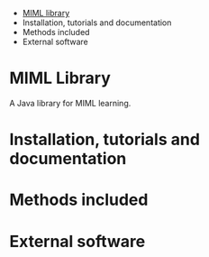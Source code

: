 * [MIML library](https://github.com/kdis-lab/MIML/blob/master/README.md#miml-library)
* Installation, tutorials and documentation
* Methods included
* External software

# MIML Library
A Java library for MIML learning.

# Installation, tutorials and documentation

# Methods included

# External software
